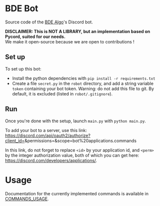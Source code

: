 # BDE Bot
Source code of the [BDE Algo](https://bde-algo.info)'s Discord bot.

**DISCLAIMER: This is NOT A LIBRARY, but an implementation based on Pycord, 
suited for our needs.**  
We make it open-source because we are open to contributions !

## Set up

To set up this bot:
- Install the python dependencies with `pip install -r requirements.txt`
- Create a file `secret.py` in the `robot` directory, and add a string variable
  `token` containing your bot token.
  Warning: do not add this file to git. 
  By default, it is excluded (listed in `robot/.gitignore`).

## Run

Once you're done with the setup, launch `main.py` with `python main.py`.

To add your bot to a server, use this link:
https://discord.com/api/oauth2/authorize?client_id=<id>&permissions=<perm>&scope=bot%20applications.commands

In this link, do not forget to replace `<id>` by your application id, 
and `<perm>` by the integer authorization value, 
both of which you can get here: https://discord.com/developers/applications/.

# Usage

Documentation for the currently implemented commands is available in
[COMMANDS_USAGE](./COMMANDS_USAGE.md).
